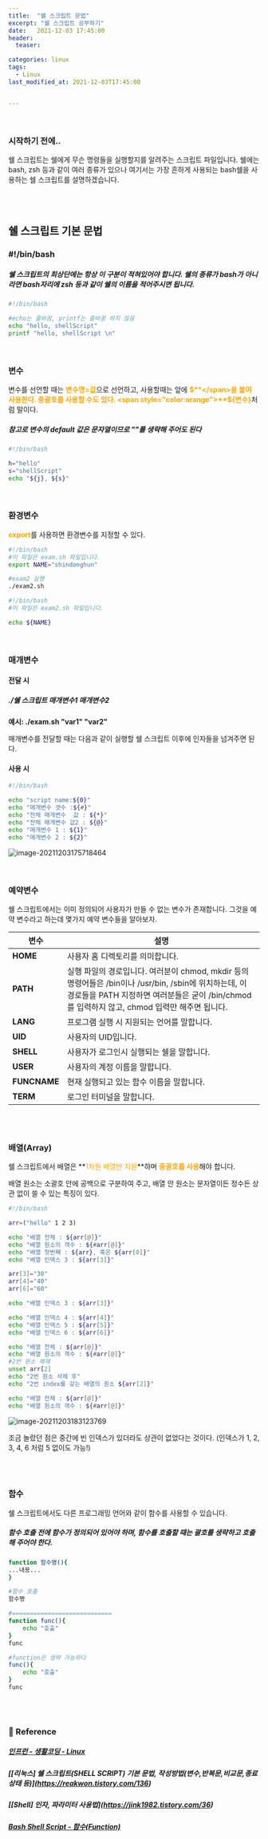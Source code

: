 ```yaml
---
title:  "쉘 스크립트 문법"
excerpt: "쉘 스크립트 공부하기"
date:   2021-12-03 17:45:00 
header:
  teaser:

categories: linux
tags:
  - Linux
last_modified_at: 2021-12-03T17:45:00


---
```


<br/>

### 시작하기 전에..

쉘 스크립트는 쉘에게 무슨 명령들을 실행할지를 알려주는 스크립트 파일입니다. 쉘에는 bash, zsh 등과 같이 여러 종류가 있으나 여기서는 가장 흔하게 사용되는 bash쉘을 사용하는 쉘 스크립트를 설명하겠습니다.

<br/>

<br/>

## 쉘 스크립트 기본 문법

### #!/bin/bash

##### 쉘 스크립트의 최상단에는 항상 이 구분이 적혀있어야 합니다. 쉘의 종류가 bash가 아니라면 bash자리에 zsh 등과 같이 쉘의 이름을 적어주시면 됩니다.

```sh
#!/bin/bash

#echo는 줄바꿈, printf는 줄바꿈 하지 않음
echo "hello, shellScript"      
printf "hello, shellScript \n"
```

<br/>

### 변수

변수를 선언할 때는 <span style="color:orange">**변수명=값**</span>으로 선언하고, 사용할때는 앞에  <span style="color:orange">**$**</span>을 붙여 사용한다. 중괄호를 사용할 수도 있다.  <span style="color:orange">**${변수}**</span>처럼 말이다.

##### 참고로 변수의 default 값은 문자열이므로 ""를 생략해 주어도 된다

```sh
#!/bin/bash

h="hello"
s="shellScript"
echo "${j}, ${s}"
```

<br/>

### 환경변수

<span style="color:orange">**export**</span>를 사용하면 환경변수를 지정할 수 있다.

```sh
#!/bin/bash
#이 파일은 exam.sh 파일입니다.
export NAME="shindonghun"

#exam2 실행
./exam2.sh
```

```sh
#!/bin/bash
#이 파일은 exam2.sh 파일입니다.

echo ${NAME}
```

<br/>

### 매개변수

#### 전달 시

##### ./쉘 스크립트 매개변수1 매개변수2 

**예시: ./exam.sh "var1" "var2"**

매개변수를 전달할 때는 다음과 같이 실행할 쉘 스크립트 이후에 인자들을 넘겨주면 된다.

#### 사용 시

```sh
#!/bin/bash

echo "script name:${0}"
echo "매개변수 갯수 :${#}"
echo "전체 매개변수  값 : ${*}"
echo "전체 매개변수 값2 : ${@}"
echo "매개변수 1 : ${1}"
echo "매개변수 2 : ${2}"
```

![image-20211203175718464](https://raw.githubusercontent.com/ShinDongHun1/image_repo/main/img/image-20211203175718464.png)

<br/>

### 예약변수

쉘 스크립트에서는 이미 정의되어 사용자가 만들 수 없는 변수가 존재합니다. 그것을 예약 변수라고 하는데 몇가지 예약 변수들을 알아보자.



| **변수**     | 설명                                                         |
| ------------ | ------------------------------------------------------------ |
| **HOME**     | 사용자 홈 디렉토리를 의미합니다.                             |
| **PATH**     | 실행 파일의 경로입니다. 여러분이 chmod, mkdir 등의 명령어들은 /bin이나 /usr/bin, /sbin에 위치하는데, 이 경로들을 PATH 지정하면 여러분들은 굳이 /bin/chmod를 입력하지 않고, chmod 입력만 해주면 됩니다. |
| **LANG**     | 프로그램 실행 시 지원되는 언어를 말합니다.                   |
| **UID**      | 사용자의 UID입니다.                                          |
| **SHELL**    | 사용자가 로그인시 실행되는 쉘을 말합니다.                    |
| **USER**     | 사용자의 계정 이름을 말합니다.                               |
| **FUNCNAME** | 현재 실행되고 있는 함수 이름을 말합니다.                     |
| **TERM**     | 로그인 터미널을 말합니다.                                    |

<br/>

<br/>

### 배열(Array)

쉘 스크립트에서 배열은 **<span style="color:orange">1차원 배열만 지원</span>**하며 <span style="color:orange">**중괄호를 사용**</span>해야 합니다.

배열 원소는 소괄호 안에 공백으로 구분하여 주고, 배열 안 원소는 문자열이든 정수든 상관 없이 쓸 수 있는 특징이 있다.

```sh
#!/bin/bash

arr=("hello" 1 2 3)

echo "배열 전체 : ${arr[@]}"
echo "배열 원소의 객수 : ${#arr[@]}"
echo "배열 첫번째 : ${arr}, 혹은 ${arr[0]}"
echo "배열 인덱스 3 : ${arr[3]}"

arr[3]="30"
arr[4]="40"
arr[6]="60"

echo "배열 인덱스 3 : ${arr[3]}"

echo "배열 인덱스 4 : ${arr[4]}"
echo "배열 인덱스 5 : ${arr[5]}"
echo "배열 인덱스 6 : ${arr[6]}"

echo "배열 전체 : ${arr[@]}"
echo "배열 원소의 객수 : ${#arr[@]}"
#2번 원소 해제
unset arr[2]
echo "2번 원소 삭제 후"
echo "2번 index를 갖는 배열의 원소 ${arr[2]}"

echo "배열 전체 : ${arr[@]}"
echo "배열 원소의 객수 : ${#arr[@]}"
```

![image-20211203183123769](https://raw.githubusercontent.com/ShinDongHun1/image_repo/main/img/image-20211203183123769.png)

조금 놀랐던 점은 중간에 빈 인덱스가 있더라도 상관이 없었다는 것이다. (인덱스가 1, 2, 3, 4, 6 처럼 5 없이도 가능!)

<br/>

<br/>

### 함수

쉘 스크립트에서도 다른 프로그래밍 언어와 같이 함수를 사용할 수 있습니다. 

##### 함수 호출 전에 함수가 정의되어 있어야 하며, 함수를 호출할 때는 괄호를 생략하고 호출해 주어야 한다.

```sh
function 함수명(){
...내용...
}

#함수 호출
함수명

#============================
function func(){
	echo "호출"
}
func

#function은 생략 가능하다
func(){
	echo "호출"
}
func
```

<br/>

<br/>



### 📔 Reference

##### [인프런 - 생활코딩 - Linux](https://www.inflearn.com/course/%EC%83%9D%ED%99%9C%EC%BD%94%EB%94%A9-%EB%A6%AC%EB%88%85%EC%8A%A4-%EA%B0%95%EC%A2%8C/dashboard)

##### [\[리눅스] 쉘 스크립트(SHELL SCRIPT) 기본 문법, 작성방법(변수,반복문,비교문,종료상태 등)](https://reakwon.tistory.com/136)

##### [\[Shell] 인자, 파라미터 사용법](https://jink1982.tistory.com/36)

##### [Bash Shell Script - 함수(Function)](https://codechacha.com/ko/shell-script-function/)
